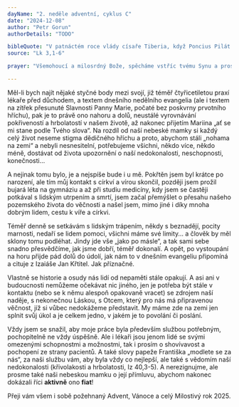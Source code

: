 ```yaml
---
dayName: "2. neděle adventní, cyklus C"
date: "2024-12-08"
author: "Petr Gorun"
authorDetails: "TODO"

bibleQuote: "V patnáctém roce vlády císaře Tiberia, když Poncius Pilát byl místodržitelem v Judsku, Herodes údělným knížetem v Galileji, jeho bratr Filip údělným knížetem v Itureji a v Trachonitidě, Lysaniáš údělným knížetem v Abiléně, za velekněží Annáše a Kaifáše, uslyšel na poušti Boží slovo Jan, syn Zachariášův. Šel do celého okolí Jordánu a hlásal křest pokání, aby byly odpuštěny hříchy. Tak je psáno v knize řečí proroka Izaiáše: „Hlas volajícího na poušti: Připravte cestu Pánu, vyrovnejte mu stezky! Každé údolí ať je zasypáno, každá hora a každý pahorek srovnán; kde je co křivého, ať je narovnáno, cesty hrbolaté ať se uhladí! A každý člověk uzří Boží spásu.“"
source: "Lk 3,1-6"

prayer: "Všemohoucí a milosrdný Bože, spěcháme vstříc tvému Synu a prosíme tě: nedopusť, aby nám stály v cestě pozemské zájmy, ale ať nebeská moudrost zúrodní naše nitro, abychom došli k věčnému životu s Kristem. Neboť on s tebou v jednotě Ducha Svatého…"

---
```


Měl-li bych najít nějaké styčné body mezi svojí, již téměř čtyřicetiletou praxí lékaře před důchodem, a textem dnešního nedělního evangelia (ale i textem na zítřek přesunuté Slavnosti Panny Marie, počaté bez poskvrny prvotního hříchu), pak je to právě ono nahoru a dolů, neustálé vyrovnávání pokřiveností a hrbolatostí v našem životě, až nakonec přijetím Mariina „ať se mi stane podle Tvého slova“. Na rozdíl od naší nebeské mamky si každý celý život neseme stigma dědičného hříchu a proto, abychom stáli „nohama na zemi“ a nebyli nesnesitelní, potřebujeme všichni, někdo více, někdo méně, dostávat od života upozornění o naší nedokonalosti, neschopnosti, konečnosti…

A nejinak tomu bylo, je a nejspíše bude i u mě. Pokřtěn jsem byl krátce po narození, ale tím můj kontakt s církví a vírou skončil, později jsem prožil bujará léta na gymnáziu a až při studiu medicíny, kdy jsem se častěji potkával s lidským utrpením a smrtí, jsem začal přemýšlet o přesahu našeho pozemského života do věčnosti a našel jsem, mimo jiné i díky mnoha dobrým lidem, cestu k víře a církvi.

Téměř denně se setkávám s lidským trápením, někdy s beznadějí, pocity marnosti, nedaří se lidem pomoci, všichni máme své limity… a člověk by měl sklony tomu podléhat. Jindy jde vše „jako po másle“, a tak sami sebe snadno přesvědčíme, jak jsme dobří, téměř dokonalí. A opět, po vystoupání na horu přijde pád dolů do údolí, jak nám to v dnešním evangeliu připomíná a cituje z Izaiáše Jan Křtitel. Jak příznačné.
 
Vlastně se historie a osudy nás lidí od nepaměti stále opakují. A asi ani v budoucnosti nemůžeme očekávat nic jiného, jen je potřeba být stále v kontaktu (nebo se k němu alespoň opakovaně vracet) se zdrojem naší naděje, s nekonečnou Láskou, s Otcem, který pro nás má připravenou věčnost, jíž si vůbec nedokážeme představit. My máme zde na zemi jen splnit svůj úkol a je celkem jedno, v jakém je to povolání či poslání.

Vždy jsem se snažil, aby moje práce byla především službou potřebným, pochopitelně ne vždy úspěšně. Ale i lékaři jsou jenom lidé se svými omezenými schopnostmi a možnostmi, tak i prosím o shovívavost a pochopení ze strany pacientů. A také slovy papeže Františka „modlete se za nás“, za naši službu vám, aby byla vždy co nejlepší, ale také s vědomím naší nedokonalosti (křivolakosti a hrbolatosti, Iz 40,3-5). A nerezignujme, ale prosme také naši nebeskou mamku o její přímluvu, abychom nakonec dokázali říci **aktivně** ono **fiat**!

Přeji vám všem i sobě požehnaný Advent, Vánoce a celý Milostivý rok 2025.

